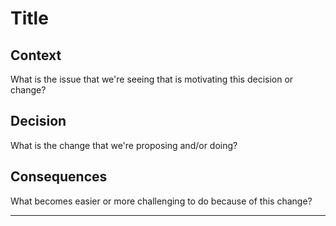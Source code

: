 # Title

## Context

What is the issue that we're seeing that is motivating this decision or change?

## Decision

What is the change that we're proposing and/or doing?

## Consequences

What becomes easier or more challenging to do because of this change?

---

[//]:
	#
	"Put references and URL's here. Using the [title][1] syntax above, with [1]: foo.com here"
